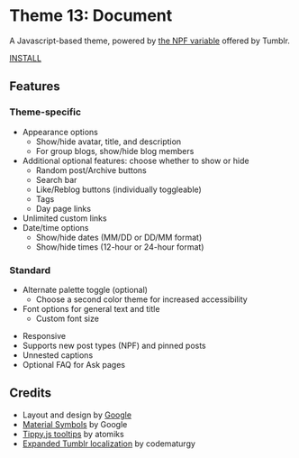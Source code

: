 # Theme 13: Document

A Javascript-based theme, powered by [the NPF variable](https://github.com/tumblr/docs/blob/master/npf-spec.md) offered by Tumblr.

<!-- PREVIEWS: [Live preview](https://themenametheme.tumblr.com), [(static) index page](https://starlightpreviews.tumblr.com/theme13), [(static) permalink](https://starlightpreviews.tumblr.com/theme13/permalink) -->

[INSTALL](https://raw.githubusercontent.com/wovenstarlight/tumblr-themes/main/theme13/theme13.html)
<!-- INSTALL: [Theme Garden](https://tumblr.com/themes/1234), [Github](https://raw.githubusercontent.com/wovenstarlight/tumblr-themes/main/theme13/theme13.html) -->

<!-- If you like this theme or plan to use it, please [reblog it](https://starlightthemes.tumblr.com/theme13) on Tumblr! -->

## Features
### Theme-specific
- Appearance options
	- Show/hide avatar, title, and description
	- For group blogs, show/hide blog members
- Additional optional features: choose whether to show or hide
	- Random post/Archive buttons
	- Search bar
	- Like/Reblog buttons (individually toggleable)
	- Tags
	- Day page links
- Unlimited custom links
- Date/time options
	- Show/hide dates (MM/DD or DD/MM format)
	- Show/hide times (12-hour or 24-hour format)

### Standard
- Alternate palette toggle (optional)
	- Choose a second color theme for increased accessibility
- Font options for general text and title
	- Custom font size
<!-- - [Collapsible sections](https://wovenstarlight.github.io/tumblr-themes/collapsibles/) for use on custom blog pages
	- [Preview here](https://starlightpreviews.tumblr.com/theme13/collapsibles) -->
- Responsive
- Supports new post types (NPF) and pinned posts
- Unnested captions
- Optional FAQ for Ask pages

## Credits
- Layout and design by [Google](https://docs.google.com)
- [Material Symbols](https://fonts.google.com/icons) by Google
- [Tippy.js tooltips](https://atomiks.github.io/tippyjs) by atomiks
- [Expanded Tumblr localization](https://github.com/boscoxvi/expandedtumblrlocalization) by codematurgy

<!-- ## Screenshot previews
![Short description](https://github.com/wovenstarlight/tumblr-themes/blob/main/theme13/theme13_screenshot1light.png?raw=true)
![Short description](https://github.com/wovenstarlight/tumblr-themes/blob/main/theme13/theme13_screenshot2dark.png?raw=true) -->